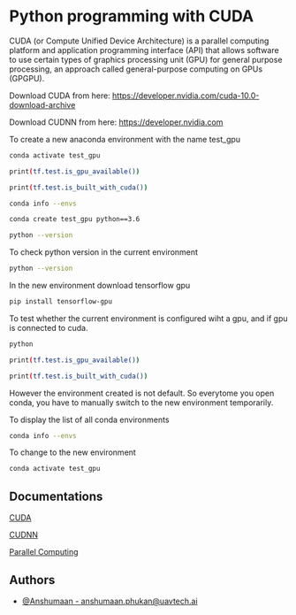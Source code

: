 # Python programming with CUDA

CUDA (or Compute Unified Device Architecture) is a parallel computing platform and application programming interface (API) that allows software to use certain types of graphics processing unit (GPU) for general purpose processing, an approach called general-purpose computing on GPUs (GPGPU).

Download CUDA from here: https://developer.nvidia.com/cuda-10.0-download-archive

Download CUDNN from here: https://developer.nvidia.com

To create a new anaconda environment with the name test_gpu
```bash
conda activate test_gpu

print(tf.test.is_gpu_available())

print(tf.test.is_built_with_cuda())

conda info --envs

conda create test_gpu python==3.6

python --version
```

To check python version in the current environment
```bash
python --version
```
In the new environment download tensorflow gpu
```bash
pip install tensorflow-gpu

```

To test whether the current environment is configured wiht a gpu, and if gpu is connected to cuda.
```bash
python 

print(tf.test.is_gpu_available())

print(tf.test.is_built_with_cuda())

```

However the environment created is not default. So everytome you open conda, you have to manually switch to the new environment temporarily.

To display the list of all conda environments
```bash
conda info --envs

```

To change to the new environment

```bash
conda activate test_gpu

```

## Documentations

[CUDA](https://developer.nvidia.com/cuda-zone) 

[CUDNN](https://developer.nvidia.com/cudnn)

[Parallel Computing](https://www.heavy.ai/technical-glossary/parallel-computing#:~:text=Parallel%20computing%20refers%20to%20the,part%20of%20an%20overall%20algorithm.) 


## Authors

- [@Anshumaan - <anshumaan.phukan@uavtech.ai>](https://github.com/Anshumaan031)

